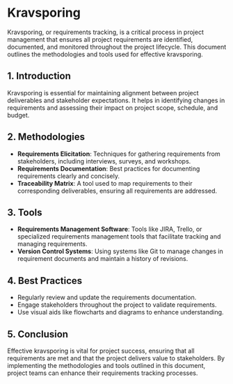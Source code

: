 # Kravsporing

Kravsporing, or requirements tracking, is a critical process in project management that ensures all project requirements are identified, documented, and monitored throughout the project lifecycle. This document outlines the methodologies and tools used for effective kravsporing.

## 1. Introduction
Kravsporing is essential for maintaining alignment between project deliverables and stakeholder expectations. It helps in identifying changes in requirements and assessing their impact on project scope, schedule, and budget.

## 2. Methodologies
- **Requirements Elicitation**: Techniques for gathering requirements from stakeholders, including interviews, surveys, and workshops.
- **Requirements Documentation**: Best practices for documenting requirements clearly and concisely.
- **Traceability Matrix**: A tool used to map requirements to their corresponding deliverables, ensuring all requirements are addressed.

## 3. Tools
- **Requirements Management Software**: Tools like JIRA, Trello, or specialized requirements management tools that facilitate tracking and managing requirements.
- **Version Control Systems**: Using systems like Git to manage changes in requirement documents and maintain a history of revisions.

## 4. Best Practices
- Regularly review and update the requirements documentation.
- Engage stakeholders throughout the project to validate requirements.
- Use visual aids like flowcharts and diagrams to enhance understanding.

## 5. Conclusion
Effective kravsporing is vital for project success, ensuring that all requirements are met and that the project delivers value to stakeholders. By implementing the methodologies and tools outlined in this document, project teams can enhance their requirements tracking processes.